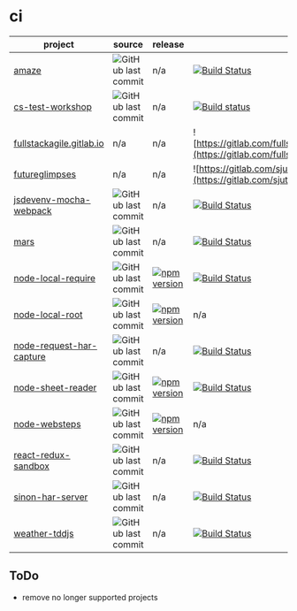 ci
==


project | source | release | build | coverage | dependencies | devDependencies | platform | test | module 
------- | ----- | ----- | ----- | -------- | ------------ | --------------- | -------- | ---- | ------ 
[amaze](https://github.com/larsthorup/amaze) | ![GitHub last commit](https://img.shields.io/github/last-commit/larsthorup/amaze) | n/a | [![Build Status](https://travis-ci.org/larsthorup/amaze.png)](https://travis-ci.org/larsthorup/amaze) | [![Coverage Status](https://coveralls.io/repos/larsthorup/amaze/badge.png?branch=master)](https://coveralls.io/r/larsthorup/amaze?branch=master) | [![Dependency Status](https://david-dm.org/larsthorup/amaze.png)](https://david-dm.org/larsthorup/amaze#info=dependencies) | [![devDependency Status](https://david-dm.org/larsthorup/amaze/dev-status.png)](https://david-dm.org/larsthorup/amaze#info=devDependencies) | JavaScript | Mocha | RequireJS 
[cs-test-workshop](https://github.com/larsthorup/cs-test-workshop) | ![GitHub last commit](https://img.shields.io/github/last-commit/larsthorup/cs-test-workshop)  | n/a | [![Build status](https://ci.appveyor.com/api/projects/status/a9e8ogsrm9evw9oy?svg=true)](https://ci.appveyor.com/project/LarsThorup/cs-test-workshop) | n/a | n/a | n/a | .NET | MSTest | n/a
[fullstackagile.gitlab.io](https://gitlab.com/fullstackagile/fullstackagile.gitlab.io/) | n/a | n/a | ![https://gitlab.com/fullstackagile/fullstackagile.gitlab.io/badges/master/pipeline.svg](https://gitlab.com/fullstackagile/fullstackagile.gitlab.io/pipelines) | n/a | n/a | n/a | NodeJS | n/a | CommonJS
[futureglimpses](https://gitlab.com/sjuthorup/futureglimpses/) | n/a | n/a | ![https://gitlab.com/sjuthorup/futureglimpses/badges/master/pipeline.svg](https://gitlab.com/sjuthorup/futureglimpses/pipelines) | n/a | n/a | n/a | NodeJS | n/a | CommonJS
[jsdevenv-mocha-webpack](https://github.com/larsthorup/jsdevenv-mocha-webpack) | ![GitHub last commit](https://img.shields.io/github/last-commit/larsthorup/jsdevenv-mocha-webpack)  | n/a | [![Build Status](https://travis-ci.org/larsthorup/jsdevenv-mocha-webpack.png)](https://travis-ci.org/larsthorup/jsdevenv-mocha-webpack) | [![Coverage Status](https://coveralls.io/repos/larsthorup/jsdevenv-mocha-webpack/badge.png?branch=master)](https://coveralls.io/r/larsthorup/jsdevenv-mocha-webpack?branch=master) | n/a | [![devDependency Status](https://david-dm.org/larsthorup/jsdevenv-mocha-webpack/dev-status.png)](https://david-dm.org/larsthorup/jsdevenv-mocha-webpack#info=devDependencies)  | browser | Mocha | Webpack 
[mars](https://github.com/larsthorup/mars) | ![GitHub last commit](https://img.shields.io/github/last-commit/larsthorup/mars) | n/a | [![Build Status](https://travis-ci.org/larsthorup/mars.png)](https://travis-ci.org/larsthorup/mars) | [![Coverage Status](https://coveralls.io/repos/larsthorup/mars/badge.png?branch=master)](https://coveralls.io/r/larsthorup/mars?branch=master) | [![Dependency Status](https://david-dm.org/larsthorup/mars.png)](https://david-dm.org/larsthorup/mars#info=dependencies) | [![devDependency Status](https://david-dm.org/larsthorup/mars/dev-status.png)](https://david-dm.org/larsthorup/mars#info=devDependencies) | NodeJS | Mocha | n/a 
[node-local-require](https://github.com/larsthorup/node-local-require) | ![GitHub last commit](https://img.shields.io/github/last-commit/larsthorup/node-local-require) | [![npm version](https://badge.fury.io/js/%40larsthorup%2Flocal.svg)](https://www.npmjs.com/package/@larsthorup/local) | [![Build Status](https://travis-ci.org/larsthorup/node-local-require.png)](https://travis-ci.org/larsthorup/node-local-require) | n/a | n/a | n/a | NodeJS | Mocha | CommonJS
[node-local-root](https://github.com/larsthorup/node-local-root) | ![GitHub last commit](https://img.shields.io/github/last-commit/larsthorup/node-local-root) | [![npm version](https://badge.fury.io/js/%40larsthorup%2Froot.svg)](https://www.npmjs.com/package/@larsthorup/root) | n/a | n/a | n/a | n/a | NodeJS | n/a | CommonJS
[node-request-har-capture](https://github.com/larsthorup/node-request-har-capture)  | ![GitHub last commit](https://img.shields.io/github/last-commit/larsthorup/node-request-har-capture) | n/a | [![Build Status](https://travis-ci.org/larsthorup/node-request-har-capture.png)](https://travis-ci.org/larsthorup/node-request-har-capture) | [![Coverage Status](https://coveralls.io/repos/larsthorup/node-request-har-capture/badge.png?branch=master&service=github)](https://coveralls.io/github/larsthorup/node-request-har-capture?branch=master) | [![Dependency Status](https://david-dm.org/larsthorup/node-request-har-capture.png)](https://david-dm.org/larsthorup/node-request-har-capture#info=dependencies) | [![devDependency Status](https://david-dm.org/larsthorup/node-request-har-capture/dev-status.png)](https://david-dm.org/larsthorup/node-request-har-capture#info=devDependencies) | NodeJS | Mocha | CommonJS
[node-sheet-reader](https://github.com/larsthorup/node-sheet-reader) | ![GitHub last commit](https://img.shields.io/github/last-commit/larsthorup/node-sheet-reader) | [![npm version](https://badge.fury.io/js/sheet-reader.svg)](https://www.npmjs.com/package/sheet-reader) | [![Build Status](https://travis-ci.org/larsthorup/node-sheet-reader.png)](https://travis-ci.org/larsthorup/node-sheet-reader) | [![Coverage Status](https://coveralls.io/repos/larsthorup/node-sheet-reader/badge.png?branch=master&service=github)](https://coveralls.io/github/larsthorup/node-sheet-reader?branch=master) | [![Dependency Status](https://david-dm.org/larsthorup/node-sheet-reader.png)](https://david-dm.org/larsthorup/node-sheet-reader#info=dependencies) | [![devDependency Status](https://david-dm.org/larsthorup/node-sheet-reader/dev-status.png)](https://david-dm.org/larsthorup/node-sheet-reader#info=devDependencies) | NodeJS | Mocha | CommonJS
[node-websteps](https://github.com/larsthorup/node-websteps) | ![GitHub last commit](https://img.shields.io/github/last-commit/larsthorup/node-websteps) | [![npm version](https://badge.fury.io/js/websteps.svg)](https://www.npmjs.com/package/websteps) | n/a | n/a | [![Dependency Status](https://david-dm.org/larsthorup/node-websteps.png)](https://david-dm.org/larsthorup/node-websteps#info=dependencies) | [![devDependency Status](https://david-dm.org/larsthorup/node-websteps/dev-status.png)](https://david-dm.org/larsthorup/node-websteps#info=devDependencies) | NodeJS | Mocha | CommonJS
[react-redux-sandbox](https://github.com/larsthorup/react-redux-sandbox)  | ![GitHub last commit](https://img.shields.io/github/last-commit/larsthorup/react-redux-sandbox) | n/a | [![Build Status](https://travis-ci.org/larsthorup/react-redux-sandbox.png)](https://travis-ci.org/larsthorup/react-redux-sandbox) | [![Coverage Status](https://coveralls.io/repos/larsthorup/react-redux-sandbox/badge.png?branch=master)](https://coveralls.io/r/larsthorup/react-redux-sandbox?branch=master) | [![Dependency Status](https://david-dm.org/larsthorup/react-redux-sandbox.png)](https://david-dm.org/larsthorup/react-redux-sandbox#info=dependencies) | [![devDependency Status](https://david-dm.org/larsthorup/react-redux-sandbox/dev-status.png)](https://david-dm.org/larsthorup/react-redux-sandbox#info=devDependencies) | JavaScript | Mocha | Webpack 
[sinon-har-server](https://github.com/larsthorup/sinon-har-server)  | ![GitHub last commit](https://img.shields.io/github/last-commit/larsthorup/sinon-har-server) | n/a | [![Build Status](https://travis-ci.org/larsthorup/sinon-har-server.png)](https://travis-ci.org/larsthorup/sinon-har-server) | [![Coverage Status](https://coveralls.io/repos/larsthorup/sinon-har-server/badge.png?branch=master&service=github)](https://coveralls.io/github/larsthorup/sinon-har-server?branch=master) | [![Dependency Status](https://david-dm.org/larsthorup/sinon-har-server.png)](https://david-dm.org/larsthorup/sinon-har-server#info=dependencies) | [![devDependency Status](https://david-dm.org/larsthorup/sinon-har-server/dev-status.png)](https://david-dm.org/larsthorup/sinon-har-server#info=devDependencies) | Browser | Mocha | UMD
[weather-tddjs](https://github.com/larsthorup/weather-tddjs) | ![GitHub last commit](https://img.shields.io/github/last-commit/larsthorup/weather-tddjs) | n/a | [![Build Status](https://travis-ci.org/larsthorup/weather-tddjs.png)](https://travis-ci.org/larsthorup/weather-tddjs) | [![Coverage Status](https://coveralls.io/repos/larsthorup/weather-tddjs/badge.png?branch=master)](https://coveralls.io/r/larsthorup/weather-tddjs?branch=master) | n/a | [![devDependency Status](https://david-dm.org/larsthorup/weather-tddjs/dev-status.png)](https://david-dm.org/larsthorup/weather-tddjs#info=devDependencies) | browser | Jasmine | &lt;script&gt;

## ToDo

- remove no longer supported projects
